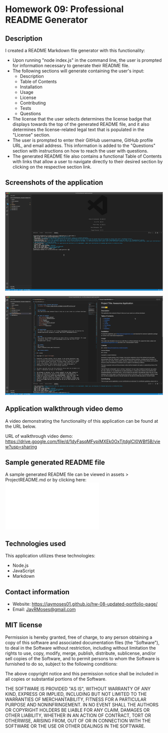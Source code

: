 # Homework 09: Professional README Generator


## Description

I created a README Markdown file generator with this functionality:

* Upon running "node index.js" in the command line, the user is prompted for information necessary to generate their README file.
* The following sections will generate containing the user's input:
    * Description
    * Table of Contents
    * Installation
    * Usage
    * License
    * Contributing
    * Tests
    * Questions
* The license that the user selects determines the license badge that displays towards the top of the generated README file, and it also determines the license-related legal text that is populated in the "License" section.
* The user is prompted to enter their GitHub username, GitHub profile URL, and email address. This information is added to the "Questions" section with instructions on how to reach the user with questions.
* The generated README file also contains a functional Table of Contents with links that allow a user to navigate directly to their desired section by clicking on the respective section link.


## Screenshots of the application

![image](./assets/readme-gen-01.png)

![image](./assets/readme-gen-02.png)


## Application walkthrough video demo

A video demonstrating the functionality of this application can be found at the URL below.

URL of walkthrough video demo: https://drive.google.com/file/d/1dyFasqMFypiMXEk0OxTjtdglCI0WBf5B/view?usp=sharing


## Sample generated README file

A sample generated README file can be viewed in assets > ProjectREADME.md or by clicking here: ![Sample README](./assets/ProjectREADME.md)


## Technologies used

This application utilizes these technologies:

* Node.js
* JavaScript
* Markdown


## Contact information

* Website: https://jaymoses01.github.io/hw-08-updated-portfolio-page/
* Email: JayRMoses@gmail.com


## MIT license

Permission is hereby granted, free of charge, to any person obtaining a copy
of this software and associated documentation files (the "Software"), to deal
in the Software without restriction, including without limitation the rights
to use, copy, modify, merge, publish, distribute, sublicense, and/or sell
copies of the Software, and to permit persons to whom the Software is
furnished to do so, subject to the following conditions:

The above copyright notice and this permission notice shall be included in all
copies or substantial portions of the Software.

THE SOFTWARE IS PROVIDED "AS IS", WITHOUT WARRANTY OF ANY KIND, EXPRESS OR
IMPLIED, INCLUDING BUT NOT LIMITED TO THE WARRANTIES OF MERCHANTABILITY,
FITNESS FOR A PARTICULAR PURPOSE AND NONINFRINGEMENT. IN NO EVENT SHALL THE
AUTHORS OR COPYRIGHT HOLDERS BE LIABLE FOR ANY CLAIM, DAMAGES OR OTHER
LIABILITY, WHETHER IN AN ACTION OF CONTRACT, TORT OR OTHERWISE, ARISING FROM,
OUT OF OR IN CONNECTION WITH THE SOFTWARE OR THE USE OR OTHER DEALINGS IN THE
SOFTWARE.
